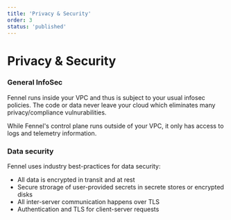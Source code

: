 ```yaml
---
title: 'Privacy & Security'
order: 3
status: 'published'
---
```


# Privacy & Security

### General InfoSec

Fennel runs inside your VPC and thus is subject to your usual infosec policies.
The code or data never leave your cloud which eliminates many privacy/compliance
vulnurabilities. 

While Fennel's control plane runs outside of your VPC, it only has access to logs
and telemetry information.


### Data security

Fennel uses industry best-practices for data security:

* All data is encrypted in transit and at rest
* Secure strorage of user-provided secrets in secrete stores or encrypted disks
* All inter-server communication happens over TLS
* Authentication and TLS for client-server requests